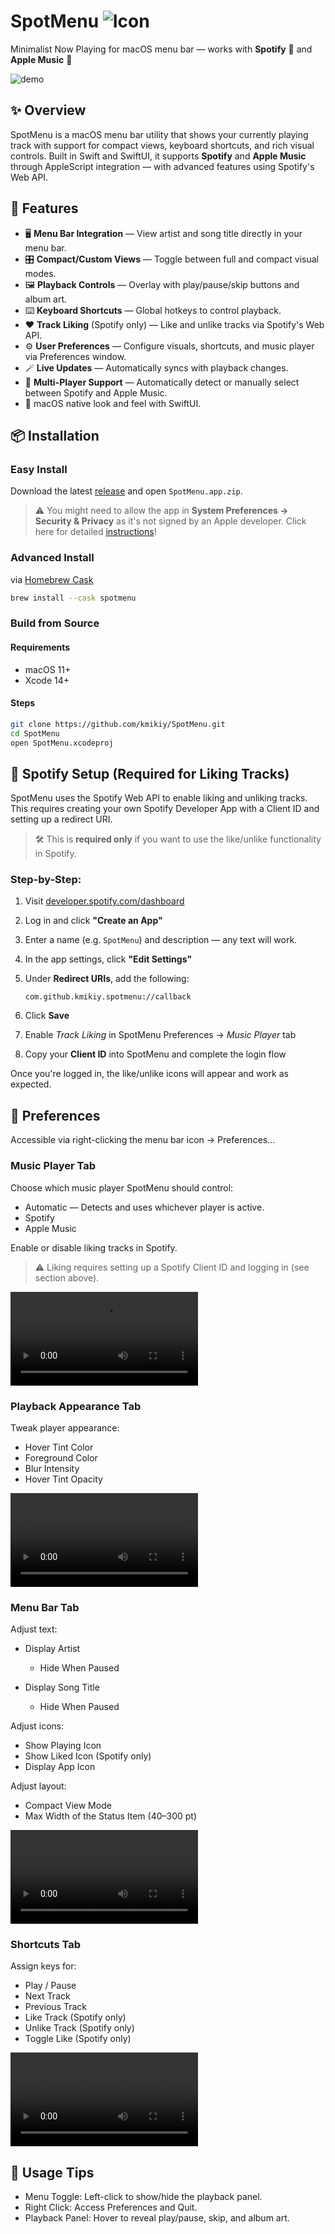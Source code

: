 # SpotMenu ![Icon](https://github.com/user-attachments/assets/704ed30e-3995-4bf0-b33d-07e0291bc027)

Minimalist Now Playing for macOS menu bar — works with **Spotify** 🎵 and **Apple Music** 🍎

![demo](https://github.com/user-attachments/assets/4b6b8e15-7180-44f1-abf7-796566a02fbb)

## ✨ Overview

SpotMenu is a macOS menu bar utility that shows your currently playing track with support for compact views, keyboard shortcuts, and rich visual controls. Built in Swift and SwiftUI, it supports **Spotify** and **Apple Music** through AppleScript integration — with advanced features using Spotify's Web API.

## 🔧 Features

- 🖥️ **Menu Bar Integration** — View artist and song title directly in your menu bar.
- 🎛️ **Compact/Custom Views** — Toggle between full and compact visual modes.
- 🖼️ **Playback Controls** — Overlay with play/pause/skip buttons and album art.
- ⌨️ **Keyboard Shortcuts** — Global hotkeys to control playback.
- ❤️ **Track Liking** (Spotify only) — Like and unlike tracks via Spotify's Web API.
- ⚙️ **User Preferences** — Configure visuals, shortcuts, and music player via Preferences window.
- 🪄 **Live Updates** — Automatically syncs with playback changes.
- 🔁 **Multi-Player Support** — Automatically detect or manually select between Spotify and Apple Music.
- 🍎 macOS native look and feel with SwiftUI.

## 📦 Installation

### Easy Install

Download the latest [release](https://github.com/kmikiy/SpotMenu/releases/latest) and open `SpotMenu.app.zip`.

> ⚠️ You might need to allow the app in **System Preferences → Security & Privacy** as it's not signed by an Apple developer. Click here for detailed [instructions](https://support.apple.com/kb/PH25088?locale=en_US)!

### Advanced Install

via [Homebrew Cask](https://formulae.brew.sh/cask/)

```sh
brew install --cask spotmenu
```

### Build from Source

#### Requirements

- macOS 11+
- Xcode 14+

#### Steps

```bash
git clone https://github.com/kmikiy/SpotMenu.git
cd SpotMenu
open SpotMenu.xcodeproj
```

## 🔑 Spotify Setup (Required for Liking Tracks)

SpotMenu uses the Spotify Web API to enable liking and unliking tracks. This requires creating your own Spotify Developer App with a Client ID and setting up a redirect URI.

> 🛠️ This is **required only** if you want to use the like/unlike functionality in Spotify.

### Step-by-Step:

1. Visit [developer.spotify.com/dashboard](https://developer.spotify.com/dashboard)
2. Log in and click **"Create an App"**
3. Enter a name (e.g. `SpotMenu`) and description — any text will work.
4. In the app settings, click **"Edit Settings"**
5. Under **Redirect URIs**, add the following:

   ```
   com.github.kmikiy.spotmenu://callback
   ```

6. Click **Save**
7. Enable _Track Liking_ in SpotMenu Preferences → _Music Player_ tab
8. Copy your **Client ID** into SpotMenu and complete the login flow

Once you're logged in, the like/unlike icons will appear and work as expected.

## 🎨 Preferences

Accessible via right-clicking the menu bar icon → Preferences…

### Music Player Tab

Choose which music player SpotMenu should control:

- Automatic — Detects and uses whichever player is active.
- Spotify
- Apple Music

Enable or disable liking tracks in Spotify.

> ⚠️ Liking requires setting up a Spotify Client ID and logging in (see section above).

![Music Player Preferences](https://github.com/kmikiy/SpotMenu/raw/refs/heads/master/assets/media/music-player-preferences.mov)

### Playback Appearance Tab

Tweak player appearance:

- Hover Tint Color
- Foreground Color
- Blur Intensity
- Hover Tint Opacity

![Playback Appearance Preferences](https://github.com/kmikiy/SpotMenu/raw/refs/heads/master/assets/media/playback-appearance-preferences.mov)

### Menu Bar Tab

Adjust text:

- Display Artist

  - Hide When Paused

- Display Song Title

  - Hide When Paused

Adjust icons:

- Show Playing Icon
- Show Liked Icon (Spotify only)
- Display App Icon

Adjust layout:

- Compact View Mode
- Max Width of the Status Item (40–300 pt)

![Menu Bar Preferences](https://github.com/kmikiy/SpotMenu/raw/refs/heads/master/assets/media/menu-bar-settings-preferences.mov)

### Shortcuts Tab

Assign keys for:

- Play / Pause
- Next Track
- Previous Track
- Like Track (Spotify only)
- Unlike Track (Spotify only)
- Toggle Like (Spotify only)

![Shortcuts Preferences](https://github.com/kmikiy/SpotMenu/raw/refs/heads/master/assets/media/keyboard-shortcuts-preferences.mov)

## 🧠 Usage Tips

- Menu Toggle: Left-click to show/hide the playback panel.
- Right Click: Access Preferences and Quit.
- Playback Panel: Hover to reveal play/pause, skip, and album art.
